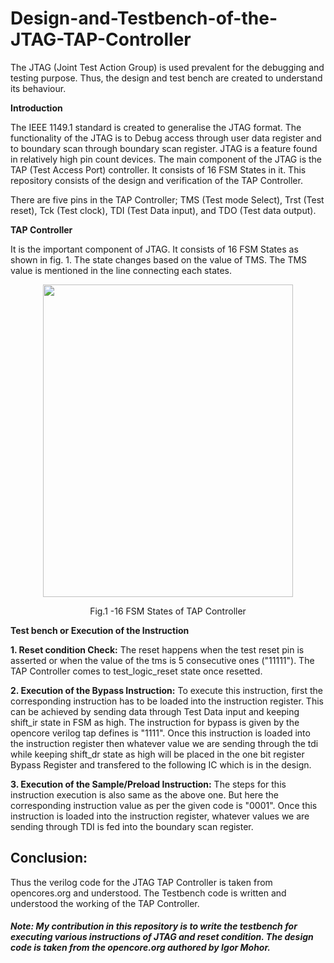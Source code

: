 # Design-and-Testbench-of-the-JTAG-TAP-Controller
The JTAG (Joint Test Action Group) is used prevalent for the debugging and testing purpose. Thus, the design and test bench are created to understand its behaviour.


**Introduction**

The IEEE 1149.1 standard is created to generalise the JTAG format. The functionality of the JTAG is to Debug access through user data register and to boundary scan through boundary scan register. JTAG is a feature found in relatively high pin count devices. The main component of the JTAG is the TAP (Test Access Port) controller. It consists of 16 FSM States in it. This repository consists of the design and verification of the TAP Controller.

There are five pins in the TAP Controller; TMS (Test mode Select), Trst (Test reset), Tck (Test clock), TDI (Test Data input), and TDO (Test data output).

**TAP Controller**

It is the important component of JTAG. It consists of 16 FSM States as shown in fig. 1. The state changes based on the value of TMS. The TMS value is mentioned in the line connecting each states.

<p align="center">
<img src="https://user-images.githubusercontent.com/73669849/232761135-9bc30a2d-ca1d-42e6-96ae-542aadb05527.png" width="400" height="500">
</p>
<p align = "center">
Fig.1 -16 FSM States of TAP Controller
</p>

**Test bench or Execution of the Instruction**

**1. Reset condition Check:**
The reset happens when the test reset pin is asserted or when the value of the tms is 5 consecutive ones ("11111"). The TAP Controller comes to test_logic_reset state once resetted.

**2. Execution of the Bypass Instruction:**
To execute this instruction, first the corresponding instruction has to be loaded into the instruction register. This can be achieved by sending data through Test Data input and keeping shift_ir state in FSM as high. The instruction for bypass is given by the opencore verilog tap defines is "1111". Once this instruction is loaded into the instruction register then whatever value we are sending through the tdi while keeping shift_dr state as high will be placed in the one bit register Bypass Register and transfered to the following IC which is in the design.

**3. Execution of the Sample/Preload Instruction:**
The steps for this instruction execution is also same as the above one. But here the corresponding instruction value as per the given code is "0001". Once this instruction is loaded into the instruction register, whatever values we are sending through TDI is fed into the boundary scan register.

## Conclusion:
Thus the verilog code for the JTAG TAP Controller is taken from opencores.org and understood. The Testbench code is written and understood the working of the TAP Controller.



##### **Note:** My contribution in this repository is to write the testbench for executing various instructions of JTAG and reset condition. The design code is taken from the opencore.org authored by Igor Mohor.


